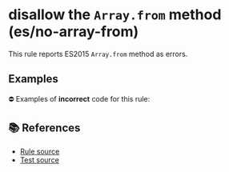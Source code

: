 # disallow the `Array.from` method (es/no-array-from)

This rule reports ES2015 `Array.from` method as errors.

## Examples

⛔ Examples of **incorrect** code for this rule:

<eslint-playground type="bad" code="/*eslint es/no-array-from: error */
const array = Array.from(&quot;hello&quot;)
" />

## 📚 References

- [Rule source](https://github.com/mysticatea/eslint-plugin-es/blob/v1.4.1/lib/rules/no-array-from.js)
- [Test source](https://github.com/mysticatea/eslint-plugin-es/blob/v1.4.1/tests/lib/rules/no-array-from.js)
